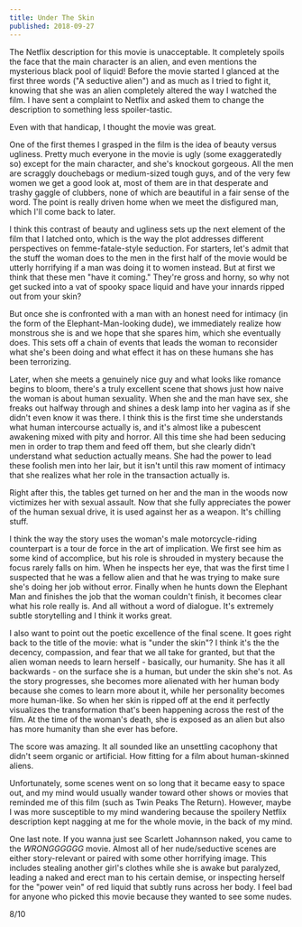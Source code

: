 ```yaml
---
title: Under The Skin
published: 2018-09-27
---
```


The Netflix description for this movie is unacceptable. It completely spoils the face that the main character is an alien, and even mentions the mysterious black pool of liquid! Before the movie started I glanced at the first three words ("A seductive alien") and as much as I tried to fight it, knowing that she was an alien completely altered the way I watched the film. I have sent a complaint to Netflix and asked them to change the description to something less spoiler-tastic.

Even with that handicap, I thought the movie was great.

One of the first themes I grasped in the film is the idea of beauty versus ugliness. Pretty much everyone in the movie is ugly (some exaggeratedly so) except for the main character, and she's knockout gorgeous. All the men are scraggly douchebags or medium-sized tough guys, and of the very few women we get a good look at, most of them are in that desperate and trashy gaggle of clubbers, none of which are beautiful in a fair sense of the word. The point is really driven home when we meet the disfigured man, which I'll come back to later.

I think this contrast of beauty and ugliness sets up the next element of the film that I latched onto, which is the way the plot addresses different perspectives on femme-fatale-style seduction. For starters, let's admit that the stuff the woman does to the men in the first half of the movie would be utterly horrifying if a man was doing it to women instead. But at first we think that these men "have it coming." They're gross and horny, so why not get sucked into a vat of spooky space liquid and have your innards ripped out from your skin?

But once she is confronted with a man with an honest need for intimacy (in the form of the Elephant-Man-looking dude), we immediately realize how monstrous she is and we hope that she spares him, which she eventually does. This sets off a chain of events that leads the woman to reconsider what she's been doing and what effect it has on these humans she has been terrorizing.

Later, when she meets a genuinely nice guy and what looks like romance begins to bloom, there's a truly excellent scene that shows just how naive the woman is about human sexuality. When she and the man have sex, she freaks out halfway through and shines a desk lamp into her vagina as if she didn't even know it was there. I think this is the first time she understands what human intercourse actually is, and it's almost like a pubescent awakening mixed with pity and horror. All this time she had been seducing men in order to trap them and feed off them, but she clearly didn't understand what seduction actually means. She had the power to lead these foolish men into her lair, but it isn't until this raw moment of intimacy that she realizes what her role in the transaction actually is.

Right after this, the tables get turned on her and the man in the woods now victimizes her with sexual assault. Now that she fully appreciates the power of the human sexual drive, it is used against her as a weapon. It's chilling stuff.

I think the way the story uses the woman's male motorcycle-riding counterpart is a tour de force in the art of implication. We first see him as some kind of accomplice, but his role is shrouded in mystery because the focus rarely falls on him. When he inspects her eye, that was the first time I suspected that he was a fellow alien and that he was trying to make sure she's doing her job without error. Finally when he hunts down the Elephant Man and finishes the job that the woman couldn't finish, it becomes clear what his role really is. And all without a word of dialogue. It's extremely subtle storytelling and I think it works great.

I also want to point out the poetic excellence of the final scene. It goes right back to the title of the movie: what is "under the skin"? I think it's the the decency, compassion, and fear that we all take for granted, but that the alien woman needs to learn herself - basically, our humanity. She has it all backwards - on the surface she is a human, but under the skin she's not. As the story progresses, she becomes more alienated with her human body because she comes to learn more about it, while her personality becomes more human-like. So when her skin is ripped off at the end it perfectly visualizes the transformation that's been happening across the rest of the film. At the time of the woman's death, she is exposed as an alien but also has more humanity than she ever has before.

The score was amazing. It all sounded like an unsettling cacophony that didn't seem organic or artificial. How fitting for a film about human-skinned aliens.

Unfortunately, some scenes went on so long that it became easy to space out, and my mind would usually wander toward other shows or movies that reminded me of this film (such as Twin Peaks The Return). However, maybe I was more susceptible to my mind wandering because the spoilery Netflix description kept nagging at me for the whole movie, in the back of my mind.

One last note. If you wanna just see Scarlett Johannson naked, you came to the *WRONGGGGGG* movie. Almost all of her nude/seductive scenes are either story-relevant or paired with some other horrifying image. This includes stealing another girl's clothes while she is awake but paralyzed, leading a naked and erect man to his certain demise, or inspecting herself for the "power vein" of red liquid that subtly runs across her body. I feel bad for anyone who picked this movie because they wanted to see some nudes.

8/10
